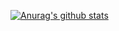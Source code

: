 [![Anurag's github stats](https://github-readme-stats.vercel.app/api?username=podchez&show_icons=true&count_private=true&hide_border=true&theme=react)](https://github.com/podchez)

<!---
- 👋 Hi, I’m @podchez
- 👀 I’m interested in ...
- 🌱 I’m currently learning ...
- 💞️ I’m looking to collaborate on ...
- 📫 How to reach me ...

podchez/podchez is a ✨ special ✨ repository because its `README.md` (this file) appears on your GitHub profile.
You can click the Preview link to take a look at your changes.
--->
